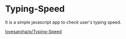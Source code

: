 # Typing-Speed
 It is a simple javascript app to check user's typing speed.

[lovesaroha/p/Typing-Speed](https://lovesaroha.com/p/Typing-Speed)
